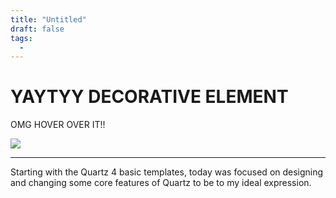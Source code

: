 ```yaml
---
title: "Untitled"
draft: false
tags:
  - 
---
```

  
<div class="article-header green-white">

  

<div>

  

<div class="decorative-element"></div>

  

# YAYTYY DECORATIVE ELEMENT

  

OMG HOVER OVER IT!!

  

</div>

  

<img src="./cat_excited.png">

  

</div>

---

Starting with the Quartz 4 basic templates, today was focused on designing and changing some core features of Quartz to be to my ideal expression. 